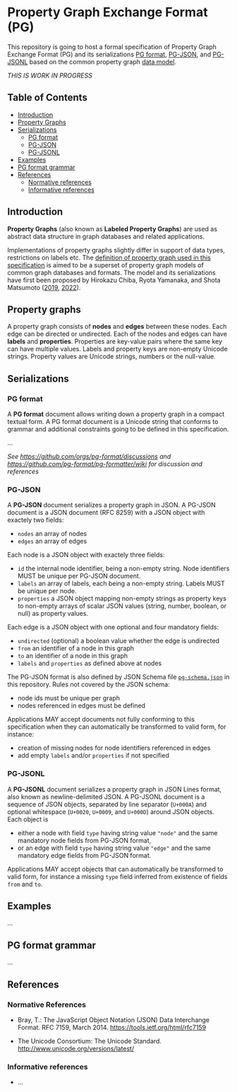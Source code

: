 # Property Graph Exchange Format (PG)

This repository is going to host a formal specification of Property Graph Exchange Format (PG) and its serializations [PG format](#pg-format), [PG-JSON](#pg-json), and [PG-JSONL](#pg-jsonl) based on the common property graph [data model](#property-graphs).

*THIS IS WORK IN PROGRESS*

## Table of Contents

- [Introduction](#introduction)
- [Property Graphs](#property-graphs)
- [Serializations](#serializations)
  - [PG format](#pg-format)
  - [PG-JSON](#pg-json)
  - [PG-JSONL](#pg-jsonl)
- [Examples](#examples)
- [PG format grammar](#pg-format-grammar)
- [References](#references)
  - [Normative references](#normative-references)
  - [Informative references](#informative-references)

## Introduction

**Property Graphs** (also known as **Labeled Property Graphs**) are used as
abstract data structure in graph databases and related applications. 

Implementations of property graphs slightly differ in support of data types,
restrictions on labels etc. The [definition of property graph used in this
specification](#property-graphs) is aimed to be a superset of property graph
models of common graph databases and formats. The model and its serializations
have first been proposed by Hirokazu Chiba, Ryota Yamanaka, and Shota Matsumoto
([2019](https://arxiv.org/abs/1907.03936),
[2022](https://arxiv.org/abs/2203.06393)).


## Property graphs

A property graph consists of **nodes** and **edges** between these nodes. Each
edge can be directed or undirected.  Each of the nodes and edges can have
**labels** and **properties**. Properties are key-value pairs where the same
key can have multiple values. Labels and property keys are non-empty Unicode strings.
Property values are Unicode strings, numbers or the null-value.


## Serializations

### PG format

A **PG format** document allows writing down a property graph in a compact textual
form. A PG format document is a Unicode string that conforms to grammar and
additional constraints going to be defined in this specification.

...

*See <https://github.com/orgs/pg-format/discussions> and <https://github.com/pg-format/pg-formatter/wiki> for discussion and references*


### PG-JSON

A **PG-JSON** document serializes a property graph in JSON. A PG-JSON document is a JSON 
document (RFC 8259) with a JSON object with exactely two fields:

- `nodes` an array of nodes
- `edges` an array of edges

Each node is a JSON object with exactely three fields:

- `id` the internal node identifier, being a non-empty string. Node identifiers MUST be unique per PG-JSON document.
- `labels` an array of labels, each being a non-empty string. Labels MUST be unique per node.
- `properties` a JSON object mapping non-empty strings as property keys to non-empty arrays of scalar JSON values (string, number, boolean, or null) as property values.

Each edge is a JSON object with one optional and four mandatory fields:

- `undirected` (optional) a boolean value whether the edge is undirected
- `from` an identifier of a node in this graph
- `to` an identifier of a node in this graph
- `labels` and `properties` as defined above at nodes

The PG-JSON format is also defined by JSON Schema file [`pg-schema.json`](pg-schema.json) in this repository. Rules not covered by the JSON schema:

- node ids must be unique per graph
- nodes referenced in edges must be defined

Applications MAY accept documents not fully conforming to this specification when they can automatically be transformed to valid form, for instance:

- creation of missing nodes for node identifiers referenced in edges
- add empty `labels` and/or `properties` if not specified


### PG-JSONL

A **PG-JSONL** document serializes a property graph in JSON Lines format, also
known as newline-delimited JSON. A PG-JSONL document is a sequence of JSON
objects, separated by line separator (`U+000A`) and optional whitespace
(`U+0020`, `U+0009`, and `U+000D`) around JSON objects. Each object is

- either a node with field `type` having string value `"node"` and the same mandatory node fields from PG-JSON format,
- or an edge with field `type` having string value `"edge"` and the same mandatory edge fields from PG-JSON format.

Applications MAY accept objects that can automatically be transformed to valid
form, for instance a missing `type` field inferred from existence of fields
`from` and `to`.

## Examples

...

## PG format grammar

...


## References

### Normative References

- Bray, T.: The JavaScript Object Notation (JSON) Data Interchange Format.
  RFC 7159, March 2014. <https://tools.ietf.org/html/rfc7159>

- The Unicode Consortium: The Unicode Standard.
  <http://www.unicode.org/versions/latest/>

### Informative references

- ...

